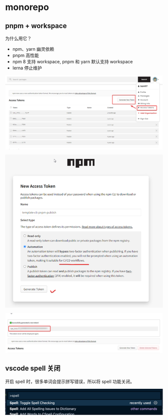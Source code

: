 # monorepo

## pnpm + workspace

为什么用它？

- npm、yarn 幽灵依赖
- pnpm 高性能
- npm 8 支持 workspace, pnpm 和 yarn 默认支持 workspace
- lerna 停止维护



![](imgs/2022-08-17-15-02-06.png)

![](imgs/2022-08-17-15-03-35.png)

![](imgs/2022-08-17-15-04-52.png)

## vscode spell 关闭

开启 spell 时，很多单词会提示拼写错误，所以将 spell 功能关闭。

![](imgs/2022-08-17-10-59-45.png)
